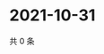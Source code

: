 # 2021-10-31

共 0 条

<!-- BEGIN WEIBO -->
<!-- 最后更新时间 Sun Oct 31 2021 12:14:25 GMT+0800 (China Standard Time) -->

<!-- END WEIBO -->
